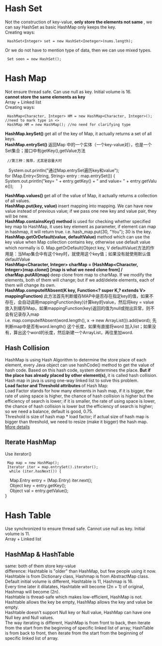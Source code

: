 # Hash Set   
Not the construction of key-value, <b> only store the elements not same </b> , we can say HashSet as basic HashMap only keeps the key.    
Creating ways:    

     HashSet<Integer> set = new HashSet<Ineteger>(nums.length);     
Or we do not have to mention type of data, then we can use mixed types.    

     Set seen = new HashSet();  


# Hash Map    
Not ensure thread safe. Can use null as key. Initial volume is 16.       
<b> cannot store the same elements as key </b>    
Array + Linked list        
Creating ways:   

     HashMap<Character, Integer> HM = new HashMap<Character, Integer>(); //need to mark type in <>    
     HashMap HM = new HashMap(); //no need for clarifying type      

<b>HashMap.keySet() </b> get all of the key of Map, it actually returns a set of all keys.     
<b>HashMap.entrySet() </b> 返回Map 中的一个实体（一个key-value对），也是一个Set集合；接口中有getKey(),getValue方法      

     //第三种：推荐，尤其是容量大时  
     
      System.out.println("通过Map.entrySet遍历key和value");  
      for (Map.Entry<String, String> entry : map.entrySet()) {  
          System.out.println("key= " + entry.getKey() + " and value= " + entry.getValue());  
      }  


<b>HashMap.values() </b> get all of the value of Map, it actually returns a collection of all values.           
<b>HashMap.put(key, value) </b> insert mapping into mapping. We can have new value instead of previous value; if we pass one new key and value pair, they will be new.      
<b>HashMap.containsKey() method </b> is used for checking whether specified key map to HashMap, it uses key element as parameter, if element can map in hashmap, it will return true. i.e. hash_map.put(30, "You"); 30 is the key.    
<b>HashMap.getOrDefault(value, defaultValue) </b> method which can use the key value when Map collection contains key, otherwise use default value which normally is 0. Map.getOrDefault(Object key, V defaultValue)方法的作用是：当Map集合中有这个key时，就使用这个key值；如果没有就使用默认值defaultValue         
<b>HashMap<Character, Integer> charMap = (HashMap<Character, Integer>)map.clone() [map is what we need clone from] / charMap.putAll(map) </b> deep clone from map to charMap. If we modify the elements, both of them will change; but if we add/delete elements, each of them will change its own.       
<b> HashMap.computeIfAbsent(K key, Function<? super K,? extends V> mappingFunction) </b> 此方法首先判断缓存MAP中是否存在指定key的值，如果不存在，会自动调用mappingFunction(key)计算key的value，然后将key = value放入到缓存Map。如果mappingFunction(key)返回的值为null或抛出异常，则不会有记录存入map         
i.e. map.computeIfAbsent(word.length(), x -> new ArrayList()).add(word); 先判断map中是否有word.length() 这个长度，如果有直接将word 加入list；如果没有，算出这个word的长度，然后新建一个ArrayList，再往里加word.      



## Hash Collision    
HashMap is using Hash Algorithm to determine the store place of each element, every Java object can use hashCode() method to get the value of hash code. Based on this hash code, system determines the place. <b> But if the place has already placed by other element(s), </b> it is called hash collision.      
Hash map in java is using one-way linked list to solve this problem.      
<b> Load factor and Threshold attributes </b> of Hash Map:    
Load Factor stands for how many elements in hash map, if it is bigger, the rate of using space is higher, the chance of hash collision is higher but the efficiency of search is lower; if it is smaller, the rate of using space is lower, the chance of hash collision is lower but the efficiency of search is higher; so we need a balance, default is good, 0.75.     
Threshold is size of hash map * load factor; if actual size of hash map is bigger than threshold, we need to resize (make it bigger) the hash map.      
[More details](https://www.cnblogs.com/peizhe123/p/5790252.html)    

## Iterate HashMap     
Use iterator()    

     Map map = new HashMap();   
     Iterator iter = map.entrySet().iterator();   
      while (iter.hasNext()) {   
          Map.Entry entry = (Map.Entry) iter.next();   
          Object key = entry.getKey();   
          Object val = entry.getValue();   
      }   

 


# Hash Table    
Use synchronized to ensure thread safe. Cannot use null as key. Initial volume is 11.     
Array + Linked list    



## HashMap & HashTable    
same: both of them store key-value   
difference: 
Hashtable is "older" than HashMap, but few people using it now.    
Hashtable is from Dictionary class, Hashmap is from AbstractMap class.    
Default initial volume is different, Hashtable is 11, Hashmap is 16.    
Every time later it dilatates, Hashtable will become (2n + 1) of original, Hashmap will become (2n).     
Hashtable is thread-safe which makes low-efficient, HashMap is not.       
Hashtable allows the key be empty, HashMap allows the key and value be empty.      
Hashtable doesn't support Null key or Null value, HashMap can have one Null key and Null values.    
The way iterating is different, HashMap is from front to back, then iterate from the start from the beginning  of specific linked list of array; HashTable is from back to front, then iterate from the start from the beginning  of specific linked list of array.      



